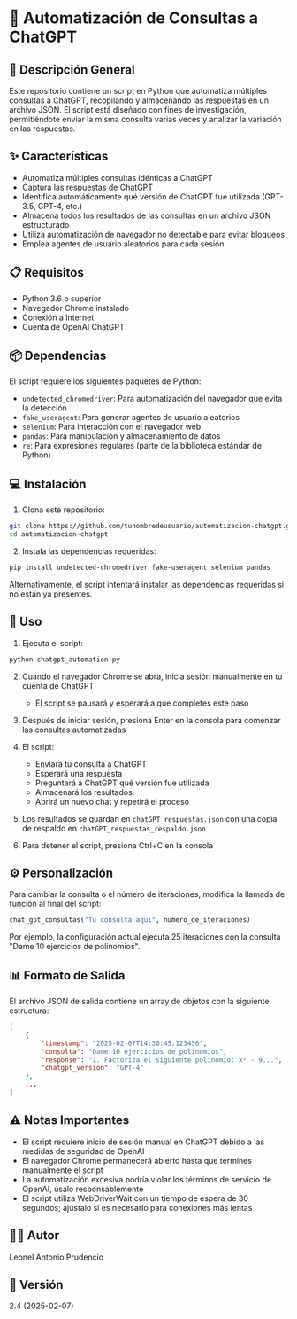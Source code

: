 # 🤖 Automatización de Consultas a ChatGPT

## 📝 Descripción General
Este repositorio contiene un script en Python que automatiza múltiples consultas a ChatGPT, recopilando y almacenando las respuestas en un archivo JSON. El script está diseñado con fines de investigación, permitiéndote enviar la misma consulta varias veces y analizar la variación en las respuestas.

## ✨ Características
- Automatiza múltiples consultas idénticas a ChatGPT
- Captura las respuestas de ChatGPT
- Identifica automáticamente qué versión de ChatGPT fue utilizada (GPT-3.5, GPT-4, etc.)
- Almacena todos los resultados de las consultas en un archivo JSON estructurado
- Utiliza automatización de navegador no detectable para evitar bloqueos
- Emplea agentes de usuario aleatorios para cada sesión

## 📋 Requisitos
- Python 3.6 o superior
- Navegador Chrome instalado
- Conexión a Internet
- Cuenta de OpenAI ChatGPT

## 📦 Dependencias
El script requiere los siguientes paquetes de Python:
- `undetected_chromedriver`: Para automatización del navegador que evita la detección
- `fake_useragent`: Para generar agentes de usuario aleatorios
- `selenium`: Para interacción con el navegador web
- `pandas`: Para manipulación y almacenamiento de datos
- `re`: Para expresiones regulares (parte de la biblioteca estándar de Python)

## 💻 Instalación

1. Clona este repositorio:
```bash
git clone https://github.com/tunombredeusuario/automatizacion-chatgpt.git
cd automatizacion-chatgpt
```

2. Instala las dependencias requeridas:
```bash
pip install undetected-chromedriver fake-useragent selenium pandas
```

Alternativamente, el script intentará instalar las dependencias requeridas si no están ya presentes.

## 🚀 Uso

1. Ejecuta el script:
```bash
python chatgpt_automation.py
```

2. Cuando el navegador Chrome se abra, inicia sesión manualmente en tu cuenta de ChatGPT
   - El script se pausará y esperará a que completes este paso

3. Después de iniciar sesión, presiona Enter en la consola para comenzar las consultas automatizadas

4. El script:
   - Enviará tu consulta a ChatGPT
   - Esperará una respuesta
   - Preguntará a ChatGPT qué versión fue utilizada
   - Almacenará los resultados
   - Abrirá un nuevo chat y repetirá el proceso

5. Los resultados se guardan en `chatGPT_respuestas.json` con una copia de respaldo en `chatGPT_respuestas_respaldo.json`

6. Para detener el script, presiona Ctrl+C en la consola

## ⚙️ Personalización

Para cambiar la consulta o el número de iteraciones, modifica la llamada de función al final del script:

```python
chat_gpt_consultas("Tu consulta aquí", numero_de_iteraciones)
```

Por ejemplo, la configuración actual ejecuta 25 iteraciones con la consulta "Dame 10 ejercicios de polinomios".

## 📊 Formato de Salida

El archivo JSON de salida contiene un array de objetos con la siguiente estructura:

```json
[
    {
        "timestamp": "2025-02-07T14:30:45.123456",
        "consulta": "Dame 10 ejercicios de polinomios",
        "response": "1. Factoriza el siguiente polinomio: x² - 9...",
        "chatgpt_version": "GPT-4"
    },
    ...
]
```

## ⚠️ Notas Importantes

- El script requiere inicio de sesión manual en ChatGPT debido a las medidas de seguridad de OpenAI
- El navegador Chrome permanecerá abierto hasta que termines manualmente el script
- La automatización excesiva podría violar los términos de servicio de OpenAI, úsalo responsablemente
- El script utiliza WebDriverWait con un tiempo de espera de 30 segundos; ajústalo si es necesario para conexiones más lentas

## 👨‍💻 Autor
Leonel Antonio Prudencio

## 🔖 Versión
2.4 (2025-02-07)
